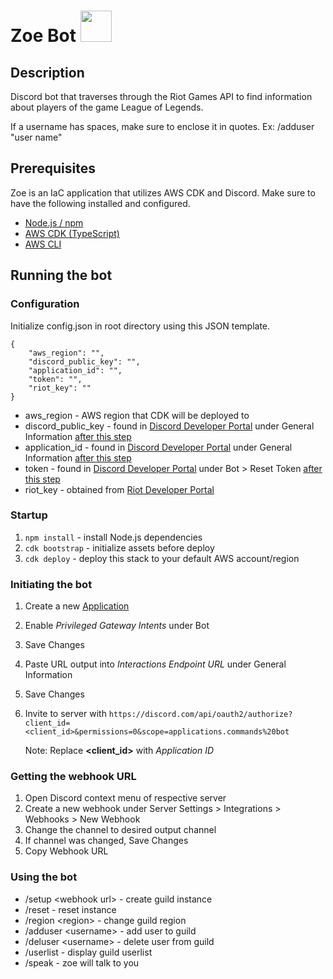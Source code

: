 # Zoe Bot <img src=favicon.ico width="50" height="50">

## Description

Discord bot that traverses through the Riot Games API to find information about players of the game League of Legends.

If a username has spaces, make sure to enclose it in quotes. Ex: /adduser "user name"

## Prerequisites

Zoe is an IaC application that utilizes AWS CDK and Discord. Make sure to have the following installed and configured.

- [Node.js / npm](https://docs.npmjs.com/downloading-and-installing-node-js-and-npm)
- [AWS CDK (TypeScript)](https://docs.aws.amazon.com/cdk/v2/guide/getting_started.html)
- [AWS CLI](https://docs.aws.amazon.com/cli/latest/userguide/cli-chap-getting-started.html)

## Running the bot

### Configuration

Initialize config.json in root directory using this JSON template.

```
{
    "aws_region": "",
    "discord_public_key": "",
    "application_id": "",
    "token": "",
    "riot_key": ""
}
```

- aws_region - AWS region that CDK will be deployed to
- discord_public_key - found in [Discord Developer Portal](https://discord.com/developers/applications) under General Information [after this step](#initiating-the-bot)
- application_id - found in [Discord Developer Portal](https://discord.com/developers/applications) under General Information [after this step](#initiating-the-bot)
- token - found in [Discord Developer Portal](https://discord.com/developers/applications) under Bot > Reset Token [after this step](#initiating-the-bot)
- riot_key - obtained from [Riot Developer Portal](https://developer.riotgames.com/)

### Startup

1.  `npm install` - install Node.js dependencies
2.  `cdk bootstrap` - initialize assets before deploy
3.  `cdk deploy` - deploy this stack to your default AWS account/region

### Initiating the bot

1. Create a new [Application](https://discord.com/developers/applications)
2. Enable _Privileged Gateway Intents_ under Bot
3. Save Changes
4. Paste URL output into _Interactions Endpoint URL_ under General Information
5. Save Changes
6. Invite to server with `https://discord.com/api/oauth2/authorize?client_id=<client_id>&permissions=0&scope=applications.commands%20bot`

   Note: Replace **<client_id>** with _Application ID_

### Getting the webhook URL

1. Open Discord context menu of respective server
2. Create a new webhook under Server Settings > Integrations > Webhooks > New Webhook
3. Change the channel to desired output channel
4. If channel was changed, Save Changes
5. Copy Webhook URL

### Using the bot

- /setup \<webhook url> - create guild instance
- /reset - reset instance
- /region \<region> - change guild region
- /adduser \<username> - add user to guild
- /deluser \<username> - delete user from guild
- /userlist - display guild userlist
- /speak - zoe will talk to you
